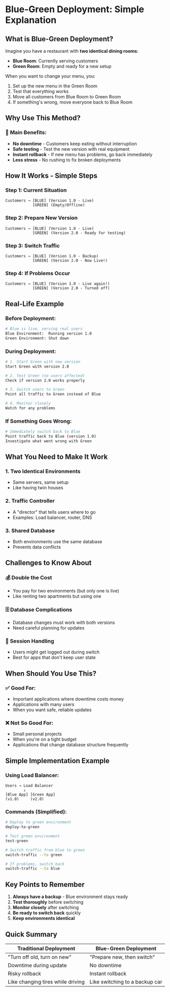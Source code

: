 # Blue-Green Deployment: Simple Explanation

## What is Blue-Green Deployment?

Imagine you have a restaurant with **two identical dining rooms**:
- **Blue Room**: Currently serving customers
- **Green Room**: Empty and ready for a new setup

When you want to change your menu, you:
1. Set up the new menu in the Green Room
2. Test that everything works
3. Move all customers from Blue Room to Green Room
4. If something's wrong, move everyone back to Blue Room

## Why Use This Method?

### 🎯 **Main Benefits:**
- **No downtime** - Customers keep eating without interruption
- **Safe testing** - Test the new version with real equipment
- **Instant rollback** - If new menu has problems, go back immediately
- **Less stress** - No rushing to fix broken deployments

## How It Works - Simple Steps

### Step 1: Current Situation
```
Customers → [BLUE] (Version 1.0 - Live)
            [GREEN] (Empty/Offline)
```

### Step 2: Prepare New Version
```
Customers → [BLUE] (Version 1.0 - Live)
            [GREEN] (Version 2.0 - Ready for testing)
```

### Step 3: Switch Traffic
```
Customers → [BLUE] (Version 1.0 - Backup)
            [GREEN] (Version 2.0 - Now Live!)
```

### Step 4: If Problems Occur
```
Customers → [BLUE] (Version 1.0 - Live again!)
            [GREEN] (Version 2.0 - Turned off)
```

## Real-Life Example

### Before Deployment:
```bash
# Blue is live, serving real users
Blue Environment:  Running version 1.0
Green Environment: Shut down
```

### During Deployment:
```bash
# 1. Start Green with new version
Start Green with version 2.0

# 2. Test Green (no users affected)
Check if version 2.0 works properly

# 3. Switch users to Green
Point all traffic to Green instead of Blue

# 4. Monitor closely
Watch for any problems
```

### If Something Goes Wrong:
```bash
# Immediately switch back to Blue
Point traffic back to Blue (version 1.0)
Investigate what went wrong with Green
```

## What You Need to Make It Work

### 1. Two Identical Environments
- Same servers, same setup
- Like having twin houses

### 2. Traffic Controller
- A "director" that tells users where to go
- Examples: Load balancer, router, DNS

### 3. Shared Database
- Both environments use the same database
- Prevents data conflicts

## Challenges to Know About

### 💰 **Double the Cost**
- You pay for two environments (but only one is live)
- Like renting two apartments but using one

### 🗄️ **Database Complications**
- Database changes must work with both versions
- Need careful planning for updates

### 🔄 **Session Handling**
- Users might get logged out during switch
- Best for apps that don't keep user state

## When Should You Use This?

### ✅ **Good For:**
- Important applications where downtime costs money
- Applications with many users
- When you want safe, reliable updates

### ❌ **Not So Good For:**
- Small personal projects
- When you're on a tight budget
- Applications that change database structure frequently

## Simple Implementation Example

### Using Load Balancer:
```
Users → Load Balancer
        ↓
[Blue App] [Green App]
(v1.0)     (v2.0)
```

### Commands (Simplified):
```bash
# Deploy to green environment
deploy-to-green

# Test green environment
test-green

# Switch traffic from blue to green
switch-traffic --to green

# If problems, switch back
switch-traffic --to blue
```

## Key Points to Remember

1. **Always have a backup** - Blue environment stays ready
2. **Test thoroughly** before switching
3. **Monitor closely** after switching
4. **Be ready to switch back** quickly
5. **Keep environments identical**

## Quick Summary

| Traditional Deployment | Blue-Green Deployment |
|------------------------|------------------------|
| "Turn off old, turn on new" | "Prepare new, then switch" |
| Downtime during update | No downtime |
| Risky rollback | Instant rollback |
| Like changing tires while driving | Like switching to a backup car |
